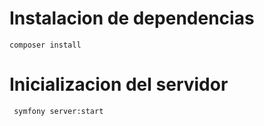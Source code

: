 # Instalacion de dependencias
`` composer install ``

# Inicializacion del servidor
``  symfony server:start ``